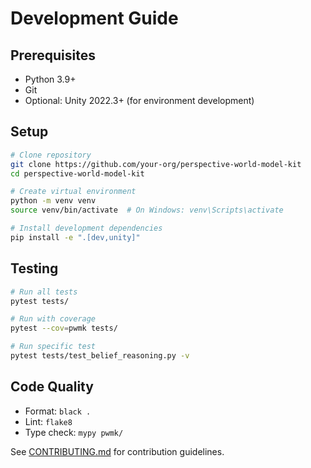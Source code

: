 # Development Guide

## Prerequisites

- Python 3.9+
- Git
- Optional: Unity 2022.3+ (for environment development)

## Setup

```bash
# Clone repository
git clone https://github.com/your-org/perspective-world-model-kit
cd perspective-world-model-kit

# Create virtual environment
python -m venv venv
source venv/bin/activate  # On Windows: venv\Scripts\activate

# Install development dependencies
pip install -e ".[dev,unity]"
```

## Testing

```bash
# Run all tests
pytest tests/

# Run with coverage
pytest --cov=pwmk tests/

# Run specific test
pytest tests/test_belief_reasoning.py -v
```

## Code Quality

- Format: `black .`
- Lint: `flake8`
- Type check: `mypy pwmk/`

See [CONTRIBUTING.md](../CONTRIBUTING.md) for contribution guidelines.